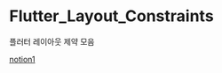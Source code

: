 # Flutter_Layout_Constraints
플러터 레이아웃 제약 모음

[notion1](https://continuous-ray-64a.notion.site/Flutter-The-Advanced-Layout-Rule-Even-Beginners-Must-Know-0bdfdc3cce4a4d8ab8cbea450d38485b)
